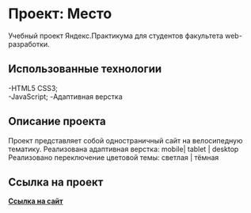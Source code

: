 # Проект: Место

Учебный проект Яндекс.Практикума для студентов факультета web-разработки.

## Использованные технологии

-HTML5 CSS3;  
-JavaScript;
-Адаптивная верстка

## Описание проекта
Проект представляет собой одностраничный сайт на велосипедную тематику.
Реализована адаптивная верстка: mobile| tablet | desktop
Реализовано переключение цветовой темы: светлая | тёмная


## Ссылка на проект
[**Ссылка на сайт**](https://leondasferras.github.io/HARD-01/)
